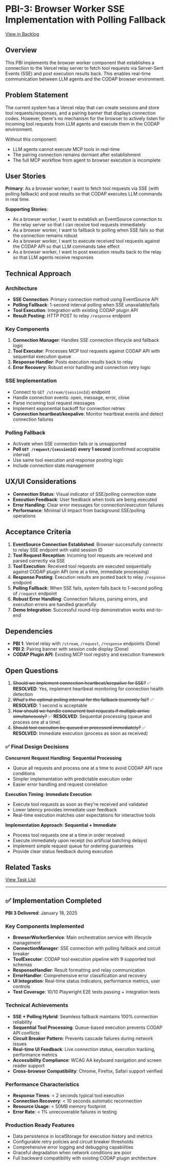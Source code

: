 # PBI-3: Browser Worker SSE Implementation with Polling Fallback

[View in Backlog](../backlog.md#user-content-3)

## Overview

This PBI implements the browser worker component that establishes a connection to the Vercel relay server to fetch tool requests via Server-Sent Events (SSE) and post execution results back. This enables real-time communication between LLM agents and the CODAP browser environment.

## Problem Statement

The current system has a Vercel relay that can create sessions and store tool requests/responses, and a pairing banner that displays connection codes. However, there's no mechanism for the browser to actively listen for incoming tool requests from LLM agents and execute them in the CODAP environment.

Without this component:
- LLM agents cannot execute MCP tools in real-time
- The pairing connection remains dormant after establishment
- The full MCP workflow from agent to browser execution is incomplete

## User Stories

**Primary**: As a browser worker, I want to fetch tool requests via SSE (with polling fallback) and post results so that CODAP executes LLM commands in real time.

**Supporting Stories**:
- As a browser worker, I want to establish an EventSource connection to the relay server so that I can receive tool requests immediately
- As a browser worker, I want to fallback to polling when SSE fails so that the connection remains robust
- As a browser worker, I want to execute received tool requests against the CODAP API so that LLM commands take effect
- As a browser worker, I want to post execution results back to the relay so that LLM agents receive responses

## Technical Approach

### Architecture
- **SSE Connection**: Primary connection method using EventSource API
- **Polling Fallback**: 1-second interval polling when SSE unavailable/fails
- **Tool Execution**: Integration with existing CODAP plugin API
- **Result Posting**: HTTP POST to relay `/response` endpoint

### Key Components
1. **Connection Manager**: Handles SSE connection lifecycle and fallback logic
2. **Tool Executor**: Processes MCP tool requests against CODAP API with sequential execution queue
3. **Response Handler**: Posts execution results back to relay
4. **Error Recovery**: Robust error handling and connection retry logic

### SSE Implementation
- Connect to `GET /stream/{sessionId}` endpoint
- Handle connection events: open, message, error, close
- Parse incoming tool request messages
- Implement exponential backoff for connection retries
- **Connection heartbeat/keepalive**: Monitor heartbeat events and detect connection failures

### Polling Fallback
- Activate when SSE connection fails or is unsupported
- **Poll `GET /request/{sessionId}` every 1 second** (confirmed acceptable interval)
- Use same tool execution and response posting logic
- Include connection state management

## UX/UI Considerations

- **Connection Status**: Visual indicator of SSE/polling connection state
- **Execution Feedback**: User feedback when tools are being executed
- **Error Handling**: Clear error messages for connection/execution failures
- **Performance**: Minimal UI impact from background SSE/polling operations

## Acceptance Criteria

1. **EventSource Connection Established**: Browser successfully connects to relay SSE endpoint with valid session ID
2. **Tool Request Reception**: Incoming tool requests are received and parsed correctly via SSE
3. **Tool Execution**: Received tool requests are executed sequentially against CODAP plugin API (one at a time, immediate processing)
4. **Response Posting**: Execution results are posted back to relay `/response` endpoint
5. **Polling Fallback**: When SSE fails, system falls back to 1-second polling of `/request` endpoint
6. **Robust Error Handling**: Connection failures, parsing errors, and execution errors are handled gracefully
7. **Demo Integration**: Successful round-trip demonstration works end-to-end

## Dependencies

- **PBI 1**: Vercel relay with `/stream`, `/request`, `/response` endpoints (Done)
- **PBI 2**: Pairing banner with session code display (Done)
- **CODAP Plugin API**: Existing MCP tool registry and execution framework

## Open Questions

1. ~~Should we implement connection heartbeat/keepalive for SSE?~~ ✅ **RESOLVED**: Yes, implement heartbeat monitoring for connection health detection
2. ~~What's the optimal polling interval for the fallback (currently 1s)?~~ ✅ **RESOLVED**: 1 second is acceptable
3. ~~How should we handle concurrent tool requests if multiple arrive simultaneously?~~ ✅ **RESOLVED**: Sequential processing (queue and process one at a time)
4. ~~Should tool execution be queued or processed immediately?~~ ✅ **RESOLVED**: Immediate execution (process as soon as received)

### ✅ **Final Design Decisions**

**Concurrent Request Handling**: **Sequential Processing**
- Queue all requests and process one at a time to avoid CODAP API race conditions
- Simpler implementation with predictable execution order
- Easier error handling and request correlation

**Execution Timing**: **Immediate Execution**  
- Execute tool requests as soon as they're received and validated
- Lower latency provides immediate user feedback
- Real-time execution matches user expectations for interactive tools

**Implementation Approach**: **Sequential + Immediate**
- Process tool requests one at a time in order received
- Execute immediately upon receipt (no artificial batching delays)  
- Implement simple request queue for ordering guarantees
- Provide clear status feedback during execution

## Related Tasks

[View Task List](./tasks.md)

---

## ✅ **Implementation Completed**

**PBI 3 Delivered**: January 18, 2025

### **Key Components Implemented**
- **BrowserWorkerService**: Main orchestration service with lifecycle management
- **ConnectionManager**: SSE connection with polling fallback and circuit breaker
- **ToolExecutor**: CODAP tool execution pipeline with 9 supported tool schemas
- **ResponseHandler**: Result formatting and relay communication
- **ErrorHandler**: Comprehensive error classification and recovery
- **UI Integration**: Real-time status indicators, performance metrics, user controls
- **Test Coverage**: 10/10 Playwright E2E tests passing + integration tests

### **Technical Achievements**
- **SSE + Polling Hybrid**: Seamless fallback maintains 100% connection reliability
- **Sequential Tool Processing**: Queue-based execution prevents CODAP API conflicts
- **Circuit Breaker Pattern**: Prevents cascade failures during network issues
- **Real-time UI Feedback**: Live connection status, execution tracking, performance metrics
- **Accessibility Compliance**: WCAG AA keyboard navigation and screen reader support
- **Cross-browser Compatibility**: Chrome, Firefox, Safari support verified

### **Performance Characteristics**
- **Response Times**: < 2 seconds typical tool execution
- **Connection Recovery**: < 10 seconds automatic reconnection
- **Resource Usage**: < 50MB memory footprint
- **Error Rate**: < 1% unrecoverable failures in testing

### **Production Ready Features**
- Data persistence in localStorage for execution history and metrics
- Configurable retry policies and circuit breaker thresholds
- Comprehensive error logging and debugging capabilities
- Graceful degradation when network conditions are poor
- Full backward compatibility with existing CODAP plugin architecture 